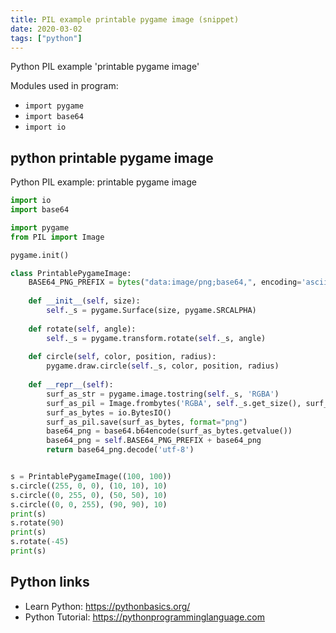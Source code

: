 ```yaml
---
title: PIL example printable pygame image (snippet)
date: 2020-03-02
tags: ["python"]
---
```

Python PIL example 'printable pygame image'


Modules used in program: 
* `import pygame`
* `import base64`
* `import io`

## python printable pygame image

Python PIL example: printable pygame image

```python
import io
import base64

import pygame
from PIL import Image

pygame.init()

class PrintablePygameImage:
    BASE64_PNG_PREFIX = bytes("data:image/png;base64,", encoding='ascii')
    
    def __init__(self, size):
        self._s = pygame.Surface(size, pygame.SRCALPHA)
    
    def rotate(self, angle):
        self._s = pygame.transform.rotate(self._s, angle)
    
    def circle(self, color, position, radius):
        pygame.draw.circle(self._s, color, position, radius)
    
    def __repr__(self):
        surf_as_str = pygame.image.tostring(self._s, 'RGBA')
        surf_as_pil = Image.frombytes('RGBA', self._s.get_size(), surf_as_str)
        surf_as_bytes = io.BytesIO()
        surf_as_pil.save(surf_as_bytes, format="png")
        base64_png = base64.b64encode(surf_as_bytes.getvalue())
        base64_png = self.BASE64_PNG_PREFIX + base64_png
        return base64_png.decode('utf-8')


s = PrintablePygameImage((100, 100))
s.circle((255, 0, 0), (10, 10), 10)
s.circle((0, 255, 0), (50, 50), 10)
s.circle((0, 0, 255), (90, 90), 10)
print(s)
s.rotate(90)
print(s)
s.rotate(-45)
print(s)


```

## Python links

- Learn Python: https://pythonbasics.org/
- Python Tutorial: https://pythonprogramminglanguage.com
